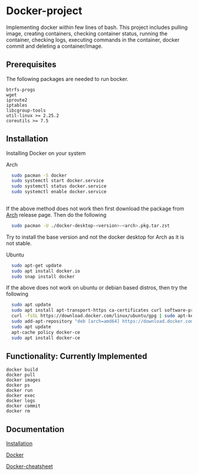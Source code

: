 
# Docker-project

Implementing docker within few lines of bash. This project includes pulling image, creating containers, checking container status, running the container, checking logs, executing commands in the container, docker commit and deleting a container/Image.
## Prerequisites
The following packages are needed to run bocker.

    btrfs-progs
    wget
    iproute2
    iptables
    libcgroup-tools
    util-linux >= 2.25.2
    coreutils >= 7.5

## Installation

Installing Docker on your system

Arch

```bash
  sudo pacman -S docker
  sudo systemctl start docker.service
  sudo systemctl status docker.service
  sudo systemctl enable docker.service
  
```
If the above method does not work then first download the package from [Arch](https://docs.docker.com/desktop/release-notes/) release page.
Then do the following 
```bash
  sudo pacman -U ./docker-desktop-<version>-<arch>.pkg.tar.zst
```
Try to install the base version and not the docker desktop for Arch as it is not stable.

Ubuntu

```bash
  sudo apt-get update
  sudo apt install docker.io
  sudo snap install docker  
```
If the above does not work on ubuntu or debian based distros, then try the following
```bash
  sudo apt update
  sudo apt install apt-transport-https ca-certificates curl software-properties-common
  curl -fsSL https://download.docker.com/linux/ubuntu/gpg | sudo apt-key add -
  sudo add-apt-repository "deb [arch=amd64] https://download.docker.com/linux/ubuntu bionic stable"
  sudo apt update
  apt-cache policy docker-ce
  sudo apt install docker-ce 
```
## Functionality: Currently Implemented
```
docker build 
docker pull
docker images
docker ps
docker run
docker exec
docker logs
docker commit
docker rm 
```
## Documentation

[Installation](https://docs.docker.com/get-docker/)

[Docker](https://docs.docker.com/get-started/)

[Docker-cheatsheet](https://dockerlabs.collabnix.com/docker/cheatsheet/)


